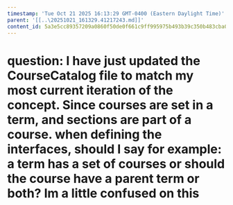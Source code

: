 ```yaml
---
timestamp: 'Tue Oct 21 2025 16:13:29 GMT-0400 (Eastern Daylight Time)'
parent: '[[..\20251021_161329.41217243.md]]'
content_id: 5a3e5cc89357209a0860f50de0f661c9ff995975b493b39c350b483cba05e30e
---
```


# question: I have just updated the CourseCatalog file to match my most current iteration of the concept. Since courses are set in a term, and sections are part of a course. when defining the interfaces, should I say for example: a term has a set of courses or should the course have a parent term or both? Im a little confused on this
